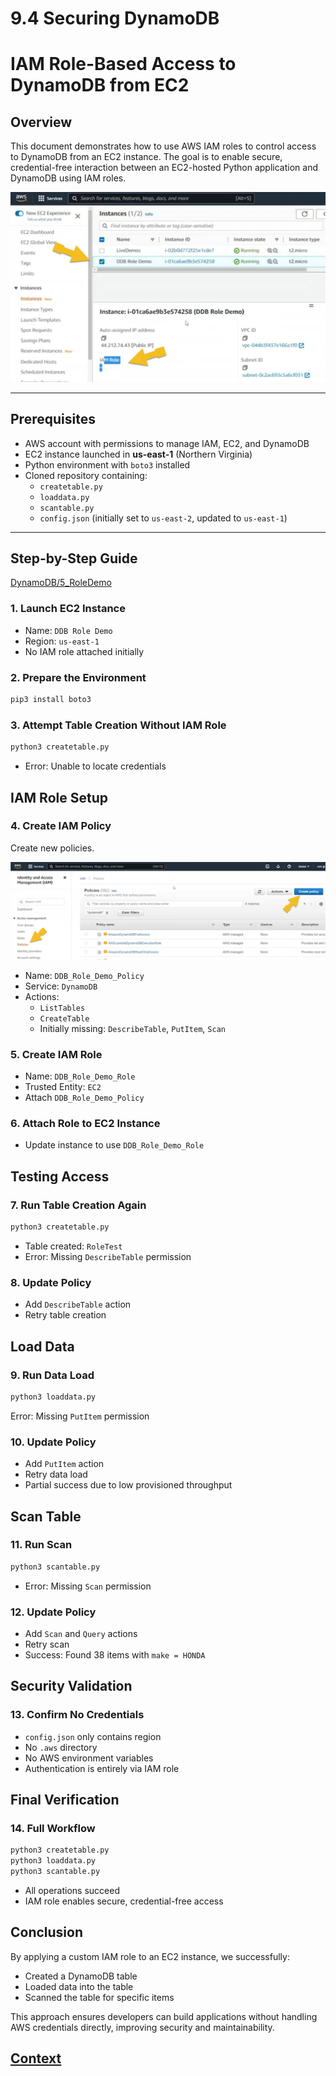 # 9.4 Securing DynamoDB 
 
 # IAM Role-Based Access to DynamoDB from EC2

## Overview
This document demonstrates how to use AWS IAM roles to control access to DynamoDB from an EC2 instance. The goal is to enable secure, credential-free interaction between an EC2-hosted Python application and DynamoDB using IAM roles.

![IAM_Role.jpg](./IMAGES/9.4_Securing_DynamoDB/IAM_Role.jpg)

---

## Prerequisites
- AWS account with permissions to manage IAM, EC2, and DynamoDB
- EC2 instance launched in **us-east-1** (Northern Virginia)
- Python environment with `boto3` installed
- Cloned repository containing:
  - `createtable.py`
  - `loaddata.py`
  - `scantable.py`
  - `config.json` (initially set to `us-east-2`, updated to `us-east-1`)

---

## Step-by-Step Guide

[DynamoDB/5_RoleDemo](./../CODE/DynamoDB/5_RoleDemo/)

### 1. Launch EC2 Instance
- Name: `DDB Role Demo`
- Region: `us-east-1`
- No IAM role attached initially

### 2. Prepare the Environment
```bash
pip3 install boto3
```
### 3. Attempt Table Creation Without IAM Role
```bash
python3 createtable.py
```
 * Error: Unable to locate credentials


## IAM Role Setup
### 4. Create IAM Policy

Create new policies.

![CreatePolicies.jpg](./IMAGES/9.4_Securing_DynamoDB/CreatePolicies.jpg)

* Name: `DDB_Role_Demo_Policy`
* Service: `DynamoDB`
* Actions:
    - `ListTables`
    - `CreateTable`
    - Initially missing: `DescribeTable`, `PutItem`, `Scan`

### 5. Create IAM Role

* Name: `DDB_Role_Demo_Role`
* Trusted Entity: `EC2`
* Attach `DDB_Role_Demo_Policy`

### 6. Attach Role to EC2 Instance

* Update instance to use `DDB_Role_Demo_Role`

## Testing Access
### 7. Run Table Creation Again

``` bash
python3 createtable.py
```
* Table created: `RoleTest`
* Error: Missing `DescribeTable` permission

### 8. Update Policy

* Add `DescribeTable` action
* Retry table creation

## Load Data
### 9. Run Data Load
```bash
python3 loaddata.py
```
Error: Missing `PutItem` permission

### 10. Update Policy

* Add `PutItem` action
* Retry data load
* Partial success due to low provisioned throughput
  
## Scan Table

### 11. Run Scan
``` bash
python3 scantable.py
````
* Error: Missing `Scan` permission

### 12. Update Policy

* Add `Scan` and `Query` actions
* Retry scan
* Success: Found 38 items with `make = HONDA`
  
## Security Validation

### 13. Confirm No Credentials

* `config.json` only contains region
* No `.aws` directory
* No AWS environment variables
* Authentication is entirely via IAM role

## Final Verification

### 14. Full Workflow

```bash
python3 createtable.py
python3 loaddata.py
python3 scantable.py
````

* All operations succeed
* IAM role enables secure, credential-free access

## Conclusion

By applying a custom IAM role to an EC2 instance, we successfully:

* Created a DynamoDB table
* Loaded data into the table
* Scanned the table for specific items

This approach ensures developers can build applications without handling AWS credentials directly, improving security and maintainability.

 ## [Context](./../context.md)